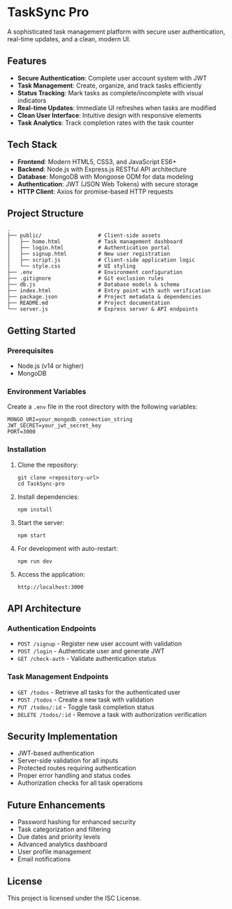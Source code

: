# TaskSync Pro

A sophisticated task management platform with secure user authentication, real-time updates, and a clean, modern UI.

## Features

- **Secure Authentication**: Complete user account system with JWT
- **Task Management**: Create, organize, and track tasks efficiently
- **Status Tracking**: Mark tasks as complete/incomplete with visual indicators
- **Real-time Updates**: Immediate UI refreshes when tasks are modified
- **Clean User Interface**: Intuitive design with responsive elements
- **Task Analytics**: Track completion rates with the task counter

## Tech Stack

- **Frontend**: Modern HTML5, CSS3, and JavaScript ES6+
- **Backend**: Node.js with Express.js RESTful API architecture
- **Database**: MongoDB with Mongoose ODM for data modeling
- **Authentication**: JWT (JSON Web Tokens) with secure storage
- **HTTP Client**: Axios for promise-based HTTP requests

## Project Structure

```
.
├── public/                  # Client-side assets
│   ├── home.html            # Task management dashboard
│   ├── login.html           # Authentication portal
│   ├── signup.html          # New user registration
│   ├── script.js            # Client-side application logic
│   └── style.css            # UI styling
├── .env                     # Environment configuration
├── .gitignore               # Git exclusion rules
├── db.js                    # Database models & schema
├── index.html               # Entry point with auth verification
├── package.json             # Project metadata & dependencies
├── README.md                # Project documentation
└── server.js                # Express server & API endpoints
```

## Getting Started

### Prerequisites

- Node.js (v14 or higher)
- MongoDB

### Environment Variables

Create a `.env` file in the root directory with the following variables:

```
MONGO_URI=your_mongodb_connection_string
JWT_SECRET=your_jwt_secret_key
PORT=3000
```

### Installation

1. Clone the repository:
   ```
   git clone <repository-url>
   cd TaskSync-pro
   ```

2. Install dependencies:
   ```
   npm install
   ```

3. Start the server:
   ```
   npm start
   ```

4. For development with auto-restart:
   ```
   npm run dev
   ```

5. Access the application:
   ```
   http://localhost:3000
   ```

## API Architecture

### Authentication Endpoints

- `POST /signup` - Register new user account with validation
- `POST /login` - Authenticate user and generate JWT
- `GET /check-auth` - Validate authentication status

### Task Management Endpoints

- `GET /todos` - Retrieve all tasks for the authenticated user
- `POST /todos` - Create a new task with validation
- `PUT /todos/:id` - Toggle task completion status
- `DELETE /todos/:id` - Remove a task with authorization verification

## Security Implementation

- JWT-based authentication
- Server-side validation for all inputs
- Protected routes requiring authentication
- Proper error handling and status codes
- Authorization checks for all task operations

## Future Enhancements

- Password hashing for enhanced security
- Task categorization and filtering
- Due dates and priority levels
- Advanced analytics dashboard
- User profile management
- Email notifications

## License

This project is licensed under the ISC License. 